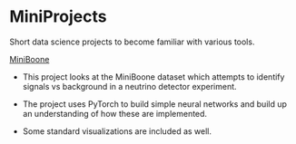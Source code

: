 # MiniProjects
Short data science projects to become familiar with various tools.

[MiniBoone](MiniBoone)

* This project looks at the MiniBoone dataset which attempts to identify signals vs background in a neutrino detector experiment. 

* The project uses PyTorch to build simple neural networks and build up an understanding of how these are implemented. 

* Some standard visualizations are included as well. 
